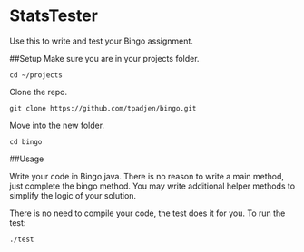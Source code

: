StatsTester
===========

Use this to write and test your Bingo assignment.

##Setup
Make sure you are in your projects folder.

```
cd ~/projects
```

Clone the repo.

```  
git clone https://github.com/tpadjen/bingo.git
```

Move into the new folder.

```
cd bingo
```  

##Usage

Write your code in Bingo.java. There is no reason to write a main method, just complete the bingo method. You may write additional helper methods to simplify the logic of your solution.

There is no need to compile your code, the test does it for you. To run the test:

```
./test
```

